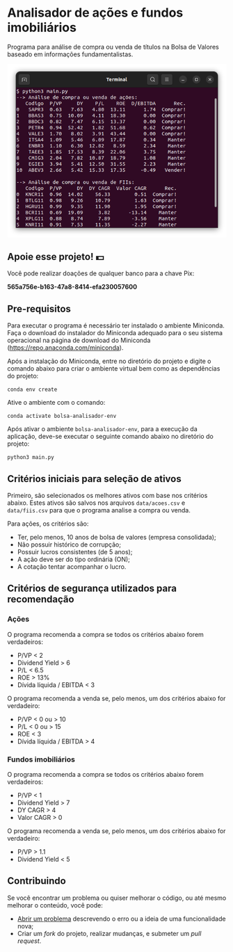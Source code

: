 # Analisador de ações e fundos imobiliários

Programa para análise de compra ou venda de títulos na Bolsa de Valores baseado em informações fundamentalistas.

![screenshot](data/screenshot.png)

## Apoie esse projeto! 💵

Você pode realizar doações de qualquer banco para a chave Pix:

**565a756e-b163-47a8-8414-efa230057600**

## Pre-requisitos

Para executar o programa é necessário ter instalado o ambiente Miniconda.
Faça o download do instalador do Miniconda adequado para o seu sistema operacional na página de download do Miniconda (<https://repo.anaconda.com/miniconda>).

Após a instalação do Miniconda, entre no diretório do projeto e digite o comando abaixo para criar o ambiente virtual bem como as dependências do projeto:

    conda env create

Ative o ambiente com o comando:

    conda activate bolsa-analisador-env

Após ativar o ambiente `bolsa-analisador-env`, para a execução da aplicação, deve-se executar o seguinte comando abaixo no diretório do projeto:

    python3 main.py

## Critérios iniciais para seleção de ativos

Primeiro, são selecionados os melhores ativos com base nos critérios abaixo.
Estes ativos são salvos nos arquivos `data/acoes.csv` e `data/fiis.csv` para que o programa analise a compra ou venda.

Para ações, os critérios são:

- Ter, pelo menos, 10 anos de bolsa de valores (empresa consolidada);
- Não possuir histórico de corrupção;
- Possuir lucros consistentes (de 5 anos);
- A ação deve ser do tipo ordinária (ON);
- A cotação tentar acompanhar o lucro.

## Critérios de segurança utilizados para recomendação

### Ações

O programa recomenda a compra se todos os critérios abaixo forem verdadeiros:

- P/VP < 2
- Dividend Yield > 6
- P/L < 6.5
- ROE > 13%
- Dívida líquida / EBITDA < 3

O programa recomenda a venda se, pelo menos, um dos critérios abaixo for verdadeiro:

- P/VP < 0 ou > 10
- P/L < 0 ou > 15
- ROE < 3
- Dívida líquida / EBITDA > 4

### Fundos imobiliários

O programa recomenda a compra se todos os critérios abaixo forem verdadeiros:

- P/VP < 1
- Dividend Yield > 7
- DY CAGR > 4
- Valor CAGR > 0

O programa recomenda a venda se, pelo menos, um dos critérios abaixo for verdadeiro:

- P/VP > 1.1
- Dividend Yield < 5

## Contribuindo

Se você encontrar um problema ou quiser melhorar o código, ou até mesmo melhorar o conteúdo, você pode:

- [Abrir um problema](https://github.com/cfgnunes/bolsa-analisador/issues/new) descrevendo o erro ou a ideia de uma funcionalidade nova;
- Criar um _fork_ do projeto, realizar mudanças, e submeter um _pull request_.
